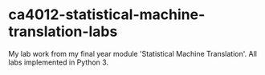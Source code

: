 # ca4012-statistical-machine-translation-labs
My lab work from my final year module 'Statistical Machine Translation'. All labs implemented in Python 3. 


